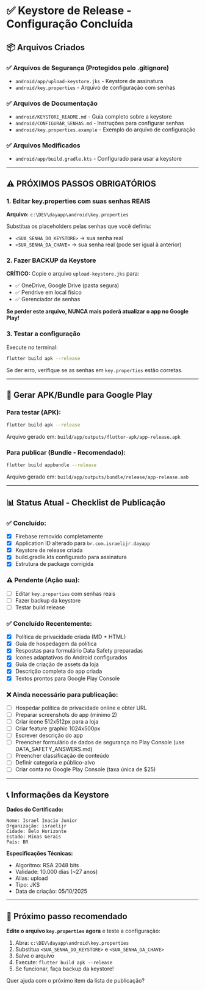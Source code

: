 # ✅ Keystore de Release - Configuração Concluída

## 📦 Arquivos Criados

### ✅ Arquivos de Segurança (Protegidos pelo .gitignore)
- `android/app/upload-keystore.jks` - Keystore de assinatura
- `android/key.properties` - Arquivo de configuração com senhas

### ✅ Arquivos de Documentação
- `android/KEYSTORE_README.md` - Guia completo sobre a keystore
- `android/CONFIGURAR_SENHAS.md` - Instruções para configurar senhas
- `android/key.properties.example` - Exemplo do arquivo de configuração

### ✅ Arquivos Modificados
- `android/app/build.gradle.kts` - Configurado para usar a keystore

---

## ⚠️ PRÓXIMOS PASSOS OBRIGATÓRIOS

### 1. Editar key.properties com suas senhas REAIS

**Arquivo:** `c:\DEV\dayapp\android\key.properties`

Substitua os placeholders pelas senhas que você definiu:
- `<SUA_SENHA_DO_KEYSTORE>` → sua senha real
- `<SUA_SENHA_DA_CHAVE>` → sua senha real (pode ser igual à anterior)

### 2. Fazer BACKUP da Keystore

**CRÍTICO:** Copie o arquivo `upload-keystore.jks` para:
- ✅ OneDrive, Google Drive (pasta segura)
- ✅ Pendrive em local físico
- ✅ Gerenciador de senhas

**Se perder este arquivo, NUNCA mais poderá atualizar o app no Google Play!**

### 3. Testar a configuração

Execute no terminal:
```bash
flutter build apk --release
```

Se der erro, verifique se as senhas em `key.properties` estão corretas.

---

## 🚀 Gerar APK/Bundle para Google Play

### Para testar (APK):
```bash
flutter build apk --release
```
Arquivo gerado em: `build/app/outputs/flutter-apk/app-release.apk`

### Para publicar (Bundle - Recomendado):
```bash
flutter build appbundle --release
```
Arquivo gerado em: `build/app/outputs/bundle/release/app-release.aab`

---

## 📊 Status Atual - Checklist de Publicação

### ✅ Concluído:
- [x] Firebase removido completamente
- [x] Application ID alterado para `br.com.israelijr.dayapp`
- [x] Keystore de release criada
- [x] build.gradle.kts configurado para assinatura
- [x] Estrutura de package corrigida

### ⚠️ Pendente (Ação sua):
- [ ] Editar `key.properties` com senhas reais
- [ ] Fazer backup da keystore
- [ ] Testar build release

### ✅ Concluído Recentemente:
- [x] Política de privacidade criada (MD + HTML)
- [x] Guia de hospedagem da política
- [x] Respostas para formulário Data Safety preparadas
- [x] Ícones adaptativos do Android configurados
- [x] Guia de criação de assets da loja
- [x] Descrição completa do app criada
- [x] Textos prontos para Google Play Console

### ❌ Ainda necessário para publicação:
- [ ] Hospedar política de privacidade online e obter URL
- [ ] Preparar screenshots do app (mínimo 2)
- [ ] Criar ícone 512x512px para a loja
- [ ] Criar feature graphic 1024x500px
- [ ] Escrever descrição do app
- [ ] Preencher formulário de dados de segurança no Play Console (use DATA_SAFETY_ANSWERS.md)
- [ ] Preencher classificação de conteúdo
- [ ] Definir categoria e público-alvo
- [ ] Criar conta no Google Play Console (taxa única de $25)

---

## 📞 Informações da Keystore

**Dados do Certificado:**
```
Nome: Israel Inacio Junior
Organização: israelijr
Cidade: Belo Horizonte
Estado: Minas Gerais
País: BR
```

**Especificações Técnicas:**
- Algoritmo: RSA 2048 bits
- Validade: 10.000 dias (~27 anos)
- Alias: upload
- Tipo: JKS
- Data de criação: 05/10/2025

---

## 🎯 Próximo passo recomendado

**Edite o arquivo `key.properties` agora** e teste a configuração:

1. Abra: `c:\DEV\dayapp\android\key.properties`
2. Substitua `<SUA_SENHA_DO_KEYSTORE>` e `<SUA_SENHA_DA_CHAVE>`
3. Salve o arquivo
4. Execute: `flutter build apk --release`
5. Se funcionar, faça backup da keystore!

Quer ajuda com o próximo item da lista de publicação?
